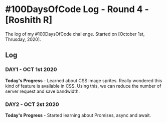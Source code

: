 # #100DaysOfCode Log - Round 4 - [Roshith R]

The log of my #100DaysOfCode challenge. Started on [October 1st, Thrusday, 2020].

## Log

### DAY1 - OCT 1st 2020

**Today's Progress** - Learned about CSS image sprites. Really wondered this kind of feature is available in CSS. Using this, we can reduce the number of server request and save bandwidth.

### DAY2 - OCT 2st 2020

**Today's Progress** - Started learning about Promises, async and await.
